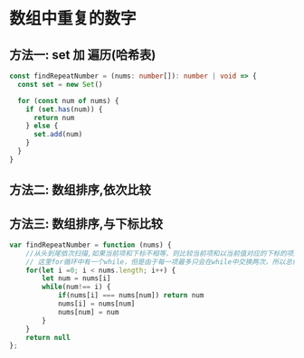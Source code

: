 # 数组中重复的数字
## 方法一: set 加 遍历(哈希表)
``` typescript
const findRepeatNumber = (nums: number[]): number | void => {
  const set = new Set()

  for (const num of nums) {
    if (set.has(num)) {
      return num
    } else {
      set.add(num)
    }
  }
}
```
## 方法二: 数组排序,依次比较

## 方法三: 数组排序,与下标比较
``` JavaScript
var findRepeatNumber = function (nums) {
    //从头到尾依次扫描,如果当前项和下标不相等，则比较当前项和以当前值对应的下标的项是否相等，不想等则交换位置
    // 这里for循环中有一个while，但是由于每一项最多只会在while中交换两次，所以总体的时间复杂度仍然是O(n)
    for(let i =0; i < nums.length; i++) {
        let num = nums[i]
        while(num!== i) {
            if(nums[i] === nums[num]) return num
            nums[i] = nums[num]
            nums[num] = num
        }
    }
    return null
};
```